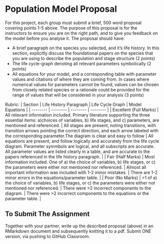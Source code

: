 # Population Model Proposal 

For this project, each group must submit a brief, 500 word proposal covering points 1-5 above. The purpose of this proposal is for the instructors to ensure you are on the right path, and to give you feedback on the model before you analyse it. The proposal should have:

- A brief paragraph on the species you selected, and it’s life history. In this section, explicitly discuss the foundational papers on the species that you are using to describe the population and stage structure (2 points)
- The life cycle-graph denoting all relevant parameters symbolically (2 points)
- All equations for your model, and a corresponding table with parameter values and citations of where they are coming from. In cases where numerical values for parameters cannot be found, values can be chosen from closely related species or a rationale could be provided for the range of values that will be considered in your analysis (3 points)

Rubric:
| Section | Life History Paragraph | Life Cycle Graph | Model Equations |
| -------- | -------- | -------- | -------- | 
| Excellent (Full Marks) | All relevant information included. Primary literature supporting the three essential items: a)choices of variables, b) life stages, and c) parameters, are mentioned and referenced. | All stages are present, noting transitions, with transition arrows pointing the correct direction, and each arrow labeled with the corresponding parameter.The diagram is clear and easy to follow | All equations are present, and follow logically and accurately from the life cycle diagram. Parameter symmbols are logical, and all subscripts are accurate. All parameter values are listed clearly in a table, and are accurate to the papers referenced in the life history paragraph. | 
| Fair (Half Marks) | Most information included. One of a) the choice of variables, b) life stages, or c) the parameters were either not mentioned nor referenced. | Almost all important information was included with 1-2 minor mistakes. | There are 1-2 minor errors in the equations/parameter table. | 
| Poor (No Marks) | >1 of a) the choice of variables, b) life stages, or c) the parameters were either not mentioned nor referenced. | There were >2 incorrect components to the diagram. | There were >2 incorrect components to the equations or the parameter table. | 

## To Submit The Assignment

Together with your partner, write up the described proposal (above) in an RMarkdown document and subsequently knitting it to a pdf. Submit ONE version, via pushing to GitHub Classroom.  
